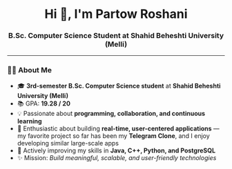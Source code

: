 <h1 align="center">Hi 👋, I'm Partow Roshani</h1>
<h3 align="center">B.Sc. Computer Science Student at Shahid Beheshti University (Melli)</h3>

---

### 👨‍🎓 About Me
- 🎓 **3rd-semester B.Sc. Computer Science student** at **Shahid Beheshti University (Melli)**  
- 📚 GPA: **19.28 / 20**  
- 💡 Passionate about **programming, collaboration, and continuous learning**  
- 🚀 Enthusiastic about building **real-time, user-centered applications** —  
  my favorite project so far has been my **Telegram Clone**, and I enjoy developing similar large-scale apps  
- 🌱 Actively improving my skills in **Java, C++, Python, and PostgreSQL**  
- ✨ Mission: *Build meaningful, scalable, and user-friendly technologies*  
